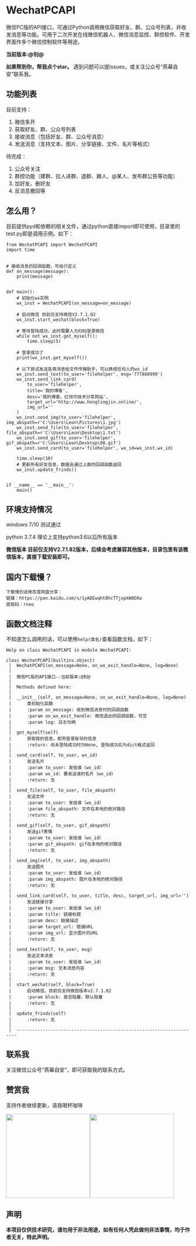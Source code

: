 # WechatPCAPI
微信PC版的API接口，可通过Python调用微信获取好友、群、公众号列表，并收发消息等功能。可用于二次开发在线微信机器人、微信消息监控、群控软件、开发界面作多个微信控制软件等用途。

**当前版本:@钊@**

**如果帮到你，帮我点个star。**
遇到问题可以提Issues，或关注公众号“燕幕自安”联系我。

## 功能列表

目前支持：

1. 微信多开
2. 获取好友、群、公众号列表
3. 接收消息（包括好友、群、公众号消息）
4. 发送消息（支持文本、图片、分享链接、文件、名片等格式）

待完成：

1. 公众号关注
2. 群控功能（建群、拉人进群、退群、踢人、@某人、发布群公告等功能）
3. 加好友、删好友
4. 反消息撤回等


## 怎么用？

目前提供pyd和依赖的相关文件，通过python直接import即可使用，目录里的test.py即是调用示例。如下：

    from WechatPCAPI import WechatPCAPI
    import time


    # 接收消息的回调函数，可自行定义
    def on_message(message):
        print(message)


    def main():
        # 初始化wx实例
        wx_inst = WechatPCAPI(on_message=on_message)

        # 启动微信 目前仅支持微信V2.7.1.82
        wx_inst.start_wechat(block=True)

        # 等待登陆成功，此时需要人为扫码登录微信
        while not wx_inst.get_myself():
            time.sleep(5)

        # 登录成功了
        print(wx_inst.get_myself())

        # 以下尝试发送各类消息给文件传输助手，可以换成任何人的wx_id
        wx_inst.send_text(to_user='filehelper', msg='777888999')
        wx_inst.send_link_card(
            to_user='filehelper',
            title='我的博客',
            desc='我的博客，红领巾技术分享网站',
            target_url='http://www.honglingjin.online/',
            img_url=''
        )
        wx_inst.send_img(to_user='filehelper', img_abspath=r'C:\Users\Leon\Pictures\1.jpg')
        wx_inst.send_file(to_user='filehelper', file_abspath=r'C:\Users\Leon\Desktop\1.txt')
        wx_inst.send_gif(to_user='filehelper', gif_abspath=r'C:\Users\Leon\Desktop\08.gif')
        wx_inst.send_card(to_user='filehelper', wx_id=wx_inst.wx_id)

        time.sleep(10)
        # 更新所有好友信息，数据会通过上面的回调函数返回
        wx_inst.update_frinds()


    if __name__ == '__main__':
        main()

## 环境支持情况

windows 7/10 测试通过

python 3.7.4 理论上支持python3.6以后所有版本

**微信版本 目前仅支持V2.7.1.82版本，后续会考虑兼容其他版本，目录包里有该微信版本，直接下载安装即可。**

## 国内下载慢？

```
下载慢的话用百度网盘分享：
链接：https://pan.baidu.com/s/1yADEwqht8hcTTjxpkW8DXw 
提取码：rneo 
```

## 函数文档注释

不知道怎么调用的话，可以使用``help(类名)``查看函数文档，如下：

    Help on class WechatPCAPI in module WechatPCAPI:

    class WechatPCAPI(builtins.object)
     |  WechatPCAPI(on_message=None, on_wx_exit_handle=None, log=None)
     |
     |  微信PC版的API接口--当前版本:@钊@
     |
     |  Methods defined here:
     |
     |  __init__(self, on_message=None, on_wx_exit_handle=None, log=None)
     |      类初始化函数
     |      :param on_message: 收到微信消息时的回调函数
     |      :param on_wx_exit_handle: 微信退出的回调函数，可空
     |      :param log: 日志句柄
     |
     |  get_myself(self)
     |      获取我的信息，即所登录账号的信息
     |      :return: 尚未登陆成功时为None, 登陆成功后为dict格式返回
     |
     |  send_card(self, to_user, wx_id)
     |      发送名片
     |      :param to_user: 发给谁（wx_id）
     |      :param wx_id: 要发送谁的名片（wx_id）
     |      :return: 无
     |
     |  send_file(self, to_user, file_abspath)
     |      发送文件
     |      :param to_user: 发给谁（wx_id）
     |      :param file_abspath: 文件在本地的绝对路径
     |      :return: 无
     |
     |  send_gif(self, to_user, gif_abspath)
     |      发送gif表情
     |      :param to_user: 发给谁（wx_id）
     |      :param gif_abspath: gif在本地的绝对路径
     |      :return: 无
     |
     |  send_img(self, to_user, img_abspath)
     |      发送图片
     |      :param to_user: 发给谁（wx_id）
     |      :param img_abspath: 图片在本地的绝对路径
     |      :return: 无
     |
     |  send_link_card(self, to_user, title, desc, target_url, img_url='')
     |      发送链接分享
     |      :param to_user: 发给谁（wx_id）
     |      :param title: 链接标题
     |      :param desc: 链接描述
     |      :param target_url: 链接URL
     |      :param img_url: 显示图片的URL
     |      :return: 无
     |
     |  send_text(self, to_user, msg)
     |      发送文本消息
     |      :param to_user: 发给谁（wx_id）
     |      :param msg: 文本消息内容
     |      :return: 无
     |
     |  start_wechat(self, block=True)
     |      启动微信，目前仅支持微信版本v2.7.1.82
     |      :param block: 是否阻塞，默认阻塞
     |      :return: 无
     |
     |  update_frinds(self)
     |      :return: 无
     |
     |  ----------------------------------------------------------------------


## 联系我

关注微信公众号“燕幕自安”，即可获取我的联系方式。

## 赞赏我

支持作者继续更新，请我喝杯咖啡

<img src="https://github.com/Mocha-L/findtheone/blob/master/pic/ali.png" width="230px" /><img src="https://github.com/Mocha-L/findtheone/blob/master/pic/wechat.png" width="230px" />

## 声明

**本项目仅供技术研究，请勿用于非法用途，如有任何人凭此做何非法事情，均于作者无关，特此声明。**

